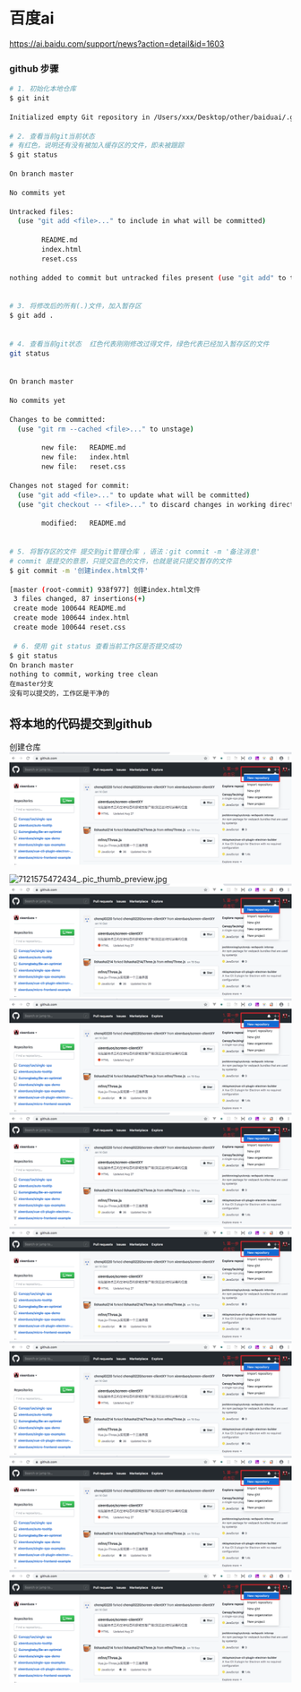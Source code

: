 # 百度ai

https://ai.baidu.com/support/news?action=detail&id=1603


### github 步骤

```bash
# 1. 初始化本地仓库
$ git init 

Initialized empty Git repository in /Users/xxx/Desktop/other/baiduai/.git/

# 2. 查看当前git当前状态
# 有红色，说明还有没有被加入缓存区的文件，即未被跟踪
$ git status 

On branch master

No commits yet

Untracked files:
  (use "git add <file>..." to include in what will be committed)

        README.md
        index.html
        reset.css

nothing added to commit but untracked files present (use "git add" to track)


# 3. 将修改后的所有(.)文件，加入暂存区
$ git add . 


# 4. 查看当前git状态  红色代表刚刚修改过得文件，绿色代表已经加入暂存区的文件
git status 


On branch master

No commits yet

Changes to be committed:
  (use "git rm --cached <file>..." to unstage)

        new file:   README.md
        new file:   index.html
        new file:   reset.css

Changes not staged for commit:
  (use "git add <file>..." to update what will be committed)
  (use "git checkout -- <file>..." to discard changes in working directory)

        modified:   README.md


# 5. 将暂存区的文件 提交到git管理仓库 ，语法：git commit -m '备注消息'
# commit 是提交的意思，只提交蓝色的文件，也就是说只提交暂存的文件
$ git commit -m '创建index.html文件'

[master (root-commit) 938f977] 创建index.html文件
 3 files changed, 87 insertions(+)
 create mode 100644 README.md
 create mode 100644 index.html
 create mode 100644 reset.css

 # 6. 使用 git status 查看当前工作区是否提交成功
$ git status
On branch master
nothing to commit, working tree clean
在master分支
没有可以提交的，工作区是干净的

```

## 将本地的代码提交到github
创建仓库
![7121575472434_.pic_hd.jpg](./imgs/7121575472434_.pic_hd.jpg)

![7121575472434_.pic_thumb_preview.jpg](./imgs/7121575472434_.pic_thumb_preview.jpg)
![7121575472434_.pic_hd.jpg](./imgs/7121575472434_.pic_hd.jpg)
![7121575472434_.pic_hd.jpg](./imgs/7121575472434_.pic_hd.jpg)
![7121575472434_.pic_hd.jpg](./imgs/7121575472434_.pic_hd.jpg)
![7121575472434_.pic_hd.jpg](./imgs/7121575472434_.pic_hd.jpg)
![7121575472434_.pic_hd.jpg](./imgs/7121575472434_.pic_hd.jpg)
![7121575472434_.pic_hd.jpg](./imgs/7121575472434_.pic_hd.jpg)
![7121575472434_.pic_hd.jpg](./imgs/7121575472434_.pic_hd.jpg)
